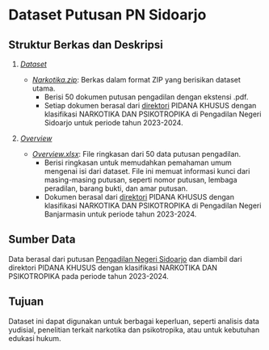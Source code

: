 # Dataset Putusan PN Sidoarjo

## Struktur Berkas dan Deskripsi

1. *[Dataset](https://github.com/Daffanugraha/Dataset-TKI-335_337/tree/main/Dataset)*
   - *[Narkotika.zip](https://github.com/Daffanugraha/Dataset-TKI-335_337/blob/main/Dataset/Narkotika.zip)*: Berkas dalam format ZIP yang berisikan dataset utama.
     - Berisi 50 dokumen putusan pengadilan dengan ekstensi .pdf.
     - Setiap dokumen berasal dari [direktori]([https://putusan3.mahkamahagung.go.id/search.html?q=&jenis_doc=putusan&cat=3c40e48bbab311301a21c445b3c7fe57&jd=&tp=&court=099197PN53++++++++++++++++++++++&t_put=2024&t_reg=&t_upl=&t_pr=](https://putusan3.mahkamahagung.go.id/direktori/index/pengadilan/pn-sidoarjo/kategori/narkotika-dan-psikotropika-1/tahunjenis/putus/tahun/2023.html)) PIDANA KHUSUS dengan klasifikasi NARKOTIKA DAN PSIKOTROPIKA di Pengadilan Negeri Sidoarjo untuk periode tahun 2023-2024.

2. *[Overview](https://github.com/Daffanugraha/Dataset-TKI-335_337/tree/main/Overview)*
   - *[Overview.xlsx](https://github.com/Daffanugraha/Dataset-TKI-335_337/blob/main/Overview/Overview.xlsx)*: File ringkasan dari 50 data putusan pengadilan.
     - Berisi ringkasan untuk memudahkan pemahaman umum mengenai isi dari dataset. File ini memuat informasi kunci dari masing-masing putusan, seperti nomor putusan, lembaga peradilan, barang bukti, dan amar putusan.
     - Dokumen berasal dari [direktori](https://putusan3.mahkamahagung.go.id/search.html?q=&jenis_doc=putusan&cat=3c40e48bbab311301a21c445b3c7fe57&jd=&tp=&court=099197PN53++++++++++++++++++++++&t_put=2024&t_reg=&t_upl=&t_pr=) PIDANA KHUSUS dengan klasifikasi NARKOTIKA DAN PSIKOTROPIKA di Pengadilan Negeri Banjarmasin untuk periode tahun 2023-2024.

## Sumber Data

Data berasal dari putusan [Pengadilan Negeri Sidoarjo](https://putusan3.mahkamahagung.go.id/search.html?q=&jenis_doc=putusan&cat=3c40e48bbab311301a21c445b3c7fe57&jd=&tp=&court=099197PN53++++++++++++++++++++++&t_put=2024&t_reg=&t_upl=&t_pr=) dan diambil dari direktori PIDANA KHUSUS dengan klasifikasi NARKOTIKA DAN PSIKOTROPIKA pada periode tahun 2023-2024.

## Tujuan

Dataset ini dapat digunakan untuk berbagai keperluan, seperti analisis data yudisial, penelitian terkait narkotika dan psikotropika, atau untuk kebutuhan edukasi hukum.
